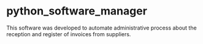 # python_software_manager
This software was developed to automate administrative process about the reception and register of invoices from suppliers.
